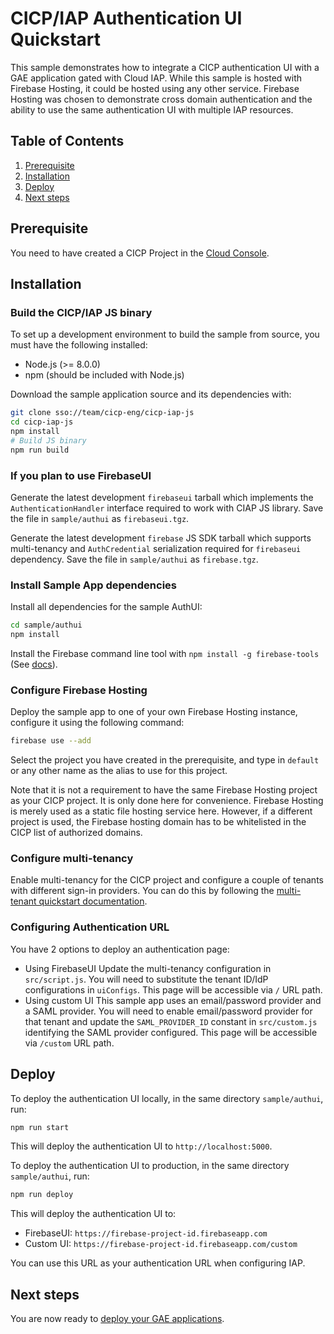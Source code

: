 # CICP/IAP Authentication UI Quickstart

This sample demonstrates how to integrate a CICP authentication UI with
a GAE application gated with Cloud IAP. While this sample is hosted with
Firebase Hosting, it could be hosted using any other service. Firebase
Hosting was chosen to demonstrate cross domain authentication and the
ability to use the same authentication UI with multiple IAP resources.

## Table of Contents

1. [Prerequisite](#prerequisite)
2. [Installation](#installation)
3. [Deploy](#deploy)
4. [Next steps](#next-steps)

## Prerequisite

You need to have created a CICP Project in the
[Cloud Console](https://pantheon.corp.google.com/customer-identity/providers/).

## Installation

### Build the CICP/IAP JS binary

To set up a development environment to build the sample from source, you must
have the following installed:
- Node.js (>= 8.0.0)
- npm (should be included with Node.js)

Download the sample application source and its dependencies with:

```bash
git clone sso://team/cicp-eng/cicp-iap-js
cd cicp-iap-js
npm install
# Build JS binary
npm run build
```

### If you plan to use FirebaseUI

Generate the latest development `firebaseui` tarball which implements the
`AuthenticationHandler` interface required to work with CIAP JS library.
Save the file in `sample/authui` as `firebaseui.tgz`.

Generate the latest development `firebase` JS SDK tarball which supports
multi-tenancy and `AuthCredential` serialization required for `firebaseui`
dependency.
Save the file in `sample/authui` as `firebase.tgz`.

### Install Sample App dependencies

Install all dependencies for the sample AuthUI:

```bash
cd sample/authui
npm install
```

Install the Firebase command line tool with `npm install -g firebase-tools` (See
[docs](https://firebase.google.com/docs/cli/#setup)).

### Configure Firebase Hosting

Deploy the sample app to one of your own Firebase Hosting instance,
configure it using the following command:

```bash
firebase use --add
```

Select the project you have created in the prerequisite, and type in `default` or
any other name as the alias to use for this project.

Note that it is not a requirement to have the same Firebase Hosting project
as your CICP project. It is only done here for convenience. Firebase Hosting
is merely used as a static file hosting service here. However, if a
different project is used, the Firebase hosting domain has to be whitelisted
in the CICP list of authorized domains.

### Configure multi-tenancy

Enable multi-tenancy for the CICP project and configure a couple of
tenants with different sign-in providers. You can do this by following the
[multi-tenant quickstart documentation](https://docs.google.com/document/d/11xhYFb7wKeZ4OHfccJDwbRqhazYlQUSue5YXK8PiFME/).

### Configuring Authentication URL

You have 2 options to deploy an authentication page:

- Using FirebaseUI
  Update the multi-tenancy configuration in `src/script.js`.
  You will need to substitute the tenant ID/IdP configurations in `uiConfigs`.
  This page will be accessible via `/` URL path.
- Using custom UI
  This sample app uses an email/password provider and a SAML provider.
  You will need to enable email/password provider for that tenant and update
  the `SAML_PROVIDER_ID` constant in `src/custom.js` identifying the SAML provider
  configured.
  This page will be accessible via `/custom` URL path.

## Deploy

To deploy the authentication UI locally, in the same directory `sample/authui`, run:
```bash
npm run start
```

This will deploy the authentication UI to
`http://localhost:5000`.

To deploy the authentication UI to production, in the same directory
`sample/authui`, run:

```bash
npm run deploy
```

This will deploy the authentication UI to:
- FirebaseUI: `https://firebase-project-id.firebaseapp.com`
- Custom UI: `https://firebase-project-id.firebaseapp.com/custom`

You can use this URL as your authentication URL when configuring IAP.

## Next steps

You are now ready to [deploy your GAE applications](../app/README.md).
